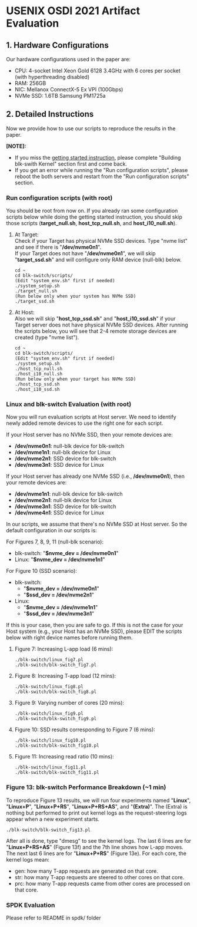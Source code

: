 # USENIX OSDI 2021 Artifact Evaluation

## 1. Hardware Configurations
Our hardware configurations used in the paper are:
- CPU: 4-socket Intel Xeon Gold 6128 3.4GHz with 6 cores per socket (with hyperthreading disabled)
- RAM: 256GB
- NIC: Mellanox ConnectX-5 Ex VPI (100Gbps)
- NVMe SSD: 1.6TB Samsung PM1725a

## 2. Detailed Instructions
Now we provide how to use our scripts to reproduce the results in the paper. 

**[NOTE]:**
- If you miss the [getting started instruction](https://github.com/resource-disaggregation/blk-switch#getting-started-guide), please complete "Building blk-swith Kernel" section first and come back.
- If you get an error while running the "Run configuration scripts", please reboot the both servers and restart from the "Run configuration scripts" section.

### Run configuration scripts (with root)
You should be root from now on. If you already ran some configuration scripts below while doing the getting started instruction, you should skip those scripts (**target_null.sh**, **host_tcp_null.sh**, and **host_i10_null.sh**).

1. At Target:  
 Check if your Target has physical NVMe SSD devices. Type "nvme list" and see if there is "**/dev/nvme0n1**".  
 If your Target does not have "**/dev/nvme0n1**", we will skip "**target_ssd.sh**" and will configure only RAM device (null-blk) below.

   ```
   cd ~
   cd blk-switch/scripts/
   (Edit "system_env.sh" first if needed)
   ./system_setup.sh
   ./target_null.sh
   (Run below only when your system has NVMe SSD)
   ./target_ssd.sh
   ```
   
2. At Host:  
 Also we will skip "**host_tcp_ssd.sh**" and "**host_i10_ssd.sh**" if your Target server does not have physical NVMe SSD devices.
 After running the scripts below, you will see that 2-4 remote storage devices are created (type "nvme list").
   ```
   cd ~
   cd blk-switch/scripts/
   (Edit "system_env.sh" first if needed)
   ./system_setup.sh
   ./host_tcp_null.sh
   ./host_i10_null.sh
   (Run below only when your target has NVMe SSD)
   ./host_tcp_ssd.sh
   ./host_i10_ssd.sh
   ```

### Linux and blk-switch Evaluation (with root)
Now you will run evaluation scripts at Host server. We need to identify newly added remote devices to use the right one for each script.  

If your Host server has no NVMe SSD, then your remote devices are:
- **/dev/nvme0n1**: null-blk device for blk-switch
- **/dev/nvme1n1**: null-blk device for Linux
- **/dev/nvme2n1**: SSD device for blk-switch
- **/dev/nvme3n1**: SSD device for Linux

If your Host server has already one NVMe SSD (i.e., **/dev/nvme0n1**), then your remote devices are:
- **/dev/nvme1n1**: null-blk device for blk-switch
- **/dev/nvme2n1**: null-blk device for Linux
- **/dev/nvme3n1**: SSD device for blk-switch
- **/dev/nvme4n1**: SSD device for Linux

In our scripts, we assume that there's no NVMe SSD at Host server. So the default configuration in our scripts is:  

For Figures 7, 8, 9, 11 (null-blk scenario):
- blk-switch: "**$nvme_dev = /dev/nvme0n1**"
- Linux: "**$nvme_dev = /dev/nvme1n1**"

For Figure 10 (SSD scenario):
- blk-switch:
   - "**$nvme_dev = /dev/nvme0n1**"
   - "**$ssd_dev = /dev/nvme2n1**"
- Linux:
   - "**$nvme_dev = /dev/nvme1n1**"
   - "**$ssd_dev = /dev/nvme3n1**"

If this is your case, then you are safe to go. If this is not the case for your Host system (e.g., your Host has an NVMe SSD), please EDIT the scripts below with right device names before running them.

1. Figure 7: Increasing L-app load (6 mins):

   ```
   ./blk-switch/linux_fig7.pl
   ./blk-switch/blk-switch_fig7.pl
   ```

2. Figure 8: Increasing T-app load (12 mins):

   ```
   ./blk-switch/linux_fig8.pl
   ./blk-switch/blk-switch_fig8.pl
   ```

3. Figure 9: Varying number of cores (20 mins):

   ```
   ./blk-switch/linux_fig9.pl
   ./blk-switch/blk-switch_fig9.pl
   ```

4. Figure 10: SSD results corresponding to Figure 7 (6 mins):

   ```
   ./blk-switch/linux_fig10.pl
   ./blk-switch/blk-switch_fig10.pl
   ```

5. Figure 11: Increasing read ratio (10 mins):
  
   ```
   ./blk-switch/linux_fig11.pl
   ./blk-switch/blk-switch_fig11.pl
   ```

### Figure 13: blk-switch Performance Breakdown (~1 min)
To reproduce Figure 13 results, we will run four experiments named "**Linux**", "**Linux+P**", "**Linux+P+RS**", "**Linux+P+RS+AS**", and "**(Extra)**". The (Extra) is nothing but performed to print out kernel logs as the request-steering logs appear when a new experiment starts.
   ```
   ./blk-switch/blk-switch_fig13.pl
   ```

After all is done, type "dmesg" to see the kernel logs. The last 6 lines are for "**Linux+P+RS+AS**" (Figure 13f) and the 7th line shows how L-app moves. The next last 6 lines are for "**Linux+P+RS**" (Figure 13e). For each core, the kernel logs mean:
- gen: how many T-app requests are generated on that core.
- str: how many T-app requests are steered to other cores on that core.
- prc: how many T-app requests came from other cores are processed on that core.

### SPDK Evaluation
Please refer to README in spdk/ folder
